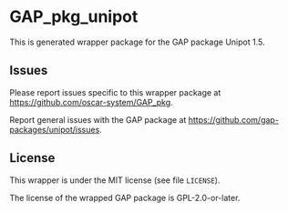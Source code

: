 # GAP_pkg_unipot

This is generated wrapper package for the GAP package Unipot 1.5.

## Issues

Please report issues specific to this wrapper package at <https://github.com/oscar-system/GAP_pkg>.

Report general issues with the GAP package at <https://github.com/gap-packages/unipot/issues>.

## License

This wrapper is under the MIT license (see file `LICENSE`).

The license of the wrapped GAP package is GPL-2.0-or-later.
